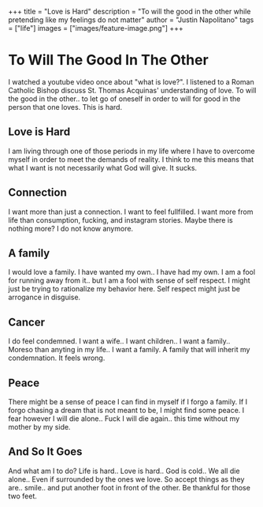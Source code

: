 +++
title =  "Love is Hard"
description = "To will the good in the other while pretending like my feelings do not matter"
author = "Justin Napolitano"
tags = ["life"]
images = ["images/feature-image.png"]
+++


# To Will The Good In The Other

I watched a youtube video once about "what is love?". I listened to a Roman Catholic Bishop discuss St. Thomas Acquinas' understanding of love. To will the good in the other.. to let go of oneself in order to will for good in the person that one loves. This is hard.

## Love is Hard

I am living through one of those periods in my life where I have to overcome myself in order to meet the demands of reality.  I think to me this means that what I want is not necessarily what God will give. It sucks.  

## Connection

I want more than just a connection. I want to feel fullfilled. I want more from life than consumption, fucking, and instagram stories. Maybe there is nothing more? I do not know anymore. 

## A family

I would love a family. I have wanted my own.. I have had my own.  I am a fool for running away from it.. but I am a fool with sense of self respect. I might just be trying to rationalize my behavior here. Self respect might just be arrogance in disguise.

## Cancer

I do feel condemned. I want a wife.. I want children.. I want a family.. Moreso than anyting in my life.. I want a family. A family that will inherit my condemnation.  It feels wrong.  

## Peace

There might be a sense of peace I can find in myself if I forgo a family. If I forgo chasing a dream that is not meant to be, I might find some peace. I fear however I will die alone.. Fuck I will die again.. this time without my mother by my side. 

## And So It Goes

And what am I to do? Life is hard.. Love is hard.. God is cold.. We all die alone.. Even if surrounded by the ones we love. So accept things as they are.. smile.. and put another foot in front of the other. Be thankful for those two feet. 